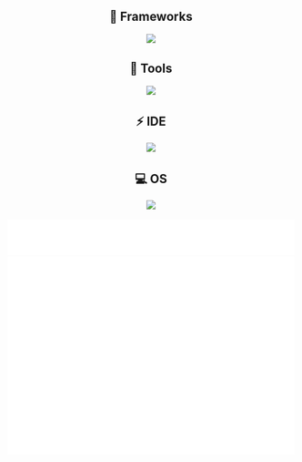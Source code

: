 

<div align="center">

  <h2>🧱 Frameworks</h2>

<p align="center">
  <a href="https://skillicons.dev">
    <img src="https://skillicons.dev/icons?i=vue,laravel" />
  </a>
</p>
  <h2>🔧 Tools</h2>

  <a href="https://skillicons.dev">
    <img src="https://skillicons.dev/icons?i=docker,aws,mysql" />
  </a>
  <br/>

  <h2>⚡ IDE</h2>

  <a href="https://skillicons.dev">
    <img src="https://skillicons.dev/icons?i=phpstorm,webstorm" />
  </a>
  <br/>
  <h2>💻 OS</h2>
  <a href="https://skillicons.dev">
    <img src="https://skillicons.dev/icons?i=windows,apple" />
  </a>
</div>
<p align="center">
<img src="https://github.com/Scorni/Scorni/blob/main/metrics.plugin.achievements.compact.svg" alt=""></img>
  
  <img src="https://github.com/Scorni/Scorni/blob/main/metrics.isocalendar.svg" alt="Isocalendar" />
</p>

